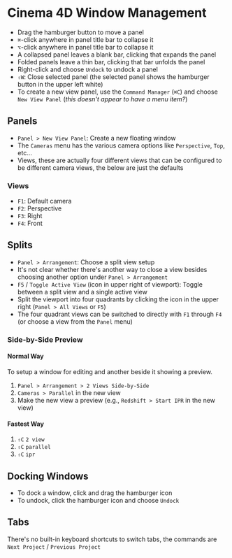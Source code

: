 # Cinema 4D Window Management

- Drag the hamburger button to move a panel
- `⌘`-click anywhere in panel title bar to collapse it
- `⌥`-click anywhere in panel title bar to collapse it
- A collapsed panel leaves a blank bar, clicking that expands the panel
- Folded panels leave a thin bar, clicking that bar unfolds the panel
- Right-click and choose `Undock` to undock a panel
- `⇧W`: Close selected panel (the selected panel shows the hamburger button in the upper left white)
- To create a new view panel, use the `Command Manager` (`⌘C`) and choose `New View Panel` (*this doesn't appear to have a menu item?*)

## Panels

- `Panel > New View Panel`: Create a new floating window
- The `Cameras` menu has the various camera options like `Perspective`, `Top`, etc...
- Views, these are actually four different views that can be configured to be different camera views, the below are just the defaults

### Views

- `F1`: Default camera
- `F2`: Perspective
- `F3`: Right
- `F4`: Front

## Splits

- `Panel > Arrangement`: Choose a split view setup
- It's not clear whether there's another way to close a view besides choosing another option under `Panel > Arrangement`
- `F5` / `Toggle Active View` (icon in upper right of viewport): Toggle between a split view and a single active view
- Split the viewport into four quadrants by clicking the icon in the upper right (`Panel > All Views` or `F5`)
- The four quadrant views can be switched to directly with `F1` through `F4` (or choose a view from the `Panel` menu)

### Side-by-Side Preview

#### Normal Way

To setup a window for editing and another beside it showing a preview.

1. `Panel > Arrangement > 2 Views Side-by-Side`
2. `Cameras > Parallel` in the new view
3. Make the new view a preview (e.g., `Redshift > Start IPR` in the new view)

#### Fastest Way

1. `⇧C` `2 view`
2. `⇧C` `parallel`
3. `⇧C` `ipr`

## Docking Windows

- To dock a window, click and drag the hamburger icon
- To undock, click the hamburger icon and choose `Undock`

## Tabs

There's no built-in keyboard shortcuts to switch tabs, the commands are `Next Project` / `Previous Project`
